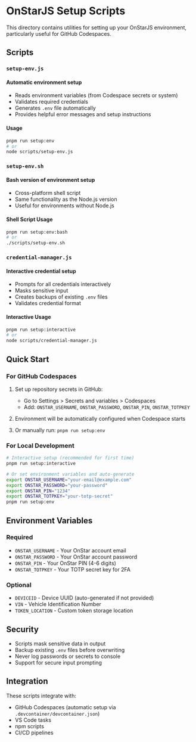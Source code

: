 # OnStarJS Setup Scripts

This directory contains utilities for setting up your OnStarJS environment, particularly useful for GitHub Codespaces.

## Scripts

### `setup-env.js`

#### Automatic environment setup

- Reads environment variables (from Codespace secrets or system)
- Validates required credentials
- Generates `.env` file automatically
- Provides helpful error messages and setup instructions

#### Usage

```bash
pnpm run setup:env
# or
node scripts/setup-env.js
```

### `setup-env.sh`

#### Bash version of environment setup

- Cross-platform shell script
- Same functionality as the Node.js version
- Useful for environments without Node.js

#### Shell Script Usage

```bash
pnpm run setup:env:bash
# or
./scripts/setup-env.sh
```

### `credential-manager.js`

#### Interactive credential setup

- Prompts for all credentials interactively
- Masks sensitive input
- Creates backups of existing `.env` files
- Validates credential format

#### Interactive Usage

```bash
pnpm run setup:interactive
# or
node scripts/credential-manager.js
```

## Quick Start

### For GitHub Codespaces

1. Set up repository secrets in GitHub:
   - Go to Settings > Secrets and variables > Codespaces
   - Add: `ONSTAR_USERNAME`, `ONSTAR_PASSWORD`, `ONSTAR_PIN`, `ONSTAR_TOTPKEY`

2. Environment will be automatically configured when Codespace starts

3. Or manually run: `pnpm run setup:env`

### For Local Development

```bash
# Interactive setup (recommended for first time)
pnpm run setup:interactive

# Or set environment variables and auto-generate
export ONSTAR_USERNAME="your-email@example.com"
export ONSTAR_PASSWORD="your-password"
export ONSTAR_PIN="1234"
export ONSTAR_TOTPKEY="your-totp-secret"
pnpm run setup:env
```

## Environment Variables

### Required

- `ONSTAR_USERNAME` - Your OnStar account email
- `ONSTAR_PASSWORD` - Your OnStar account password
- `ONSTAR_PIN` - Your OnStar PIN (4-6 digits)
- `ONSTAR_TOTPKEY` - Your TOTP secret key for 2FA

### Optional

- `DEVICEID` - Device UUID (auto-generated if not provided)
- `VIN` - Vehicle Identification Number
- `TOKEN_LOCATION` - Custom token storage location

## Security

- Scripts mask sensitive data in output
- Backup existing `.env` files before overwriting
- Never log passwords or secrets to console
- Support for secure input prompting

## Integration

These scripts integrate with:

- GitHub Codespaces (automatic setup via `.devcontainer/devcontainer.json`)
- VS Code tasks
- npm scripts
- CI/CD pipelines
